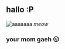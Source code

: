 ## hallo :P
![aaaaaaa](https://cdn.discordapp.com/attachments/647888279970250762/1071098670595969044/sprigatito.jpg)
*meow*
### **your mom gaeh** 😖
